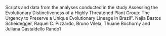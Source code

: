 Scripts and data from the analyses conducted in the study Assessing the Evolutionary Distinctiveness of a Highly Threatened Plant Group: The Urgency to Preserve a Unique Evolutionary Lineage in Brazil". Najla Bastos Scheidegger, Raquel C. Pizzardo, Bruno Vilela, Thuane Bochorny and Juliana Gastaldello Rando1
